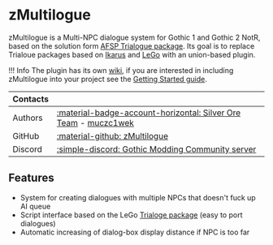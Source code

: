 # zMultilogue

zMultilogue is a Multi-NPC dialogue system for Gothic 1 and Gothic 2 NotR, based on the solution form [AFSP Trialogue package](https://github.com/Bad-Scientists/AF-Script-Packet/blob/main/Standalone-Packages/G12-Trialogue/trialogue.d).
Its goal is to replace Trialoue packages based on [Ikarus](../../scripts/extenders/ikarus/index.md) and [LeGo](../../scripts/extenders/lego/index.md) with an union-based plugin.

!!! Info
    The plugin has its own [wiki](https://github.com/Silver-Ore-Team/zMultilogue/wiki), if you are interested in including zMultilogue into your project see the [Getting Started guide](https://github.com/Silver-Ore-Team/zMultilogue/wiki/Getting-Started).

| Contacts ||
|:---------| :--- |
| Authors  | [:material-badge-account-horizontal: Silver Ore Team](https://github.com/Silver-Ore-Team) - [muczc1wek](https://github.com/muczc1wek) |
| GitHub   | [:material-github: zMultilogue](https://github.com/Silver-Ore-Team/zMultilogue)|
| Discord  | [:simple-discord: Gothic Modding Community server](https://discord.gg/mCpS5b5SUY) |

## Features

- System for creating dialogues with multiple NPCs that doesn't fuck up AI queue
- Script interface based on the LeGo [Trialoge package](../../scripts/extenders/lego/applications/trialoge.md) (easy to port dialogues)
- Automatic increasing of dialog-box display distance if NPC is too far